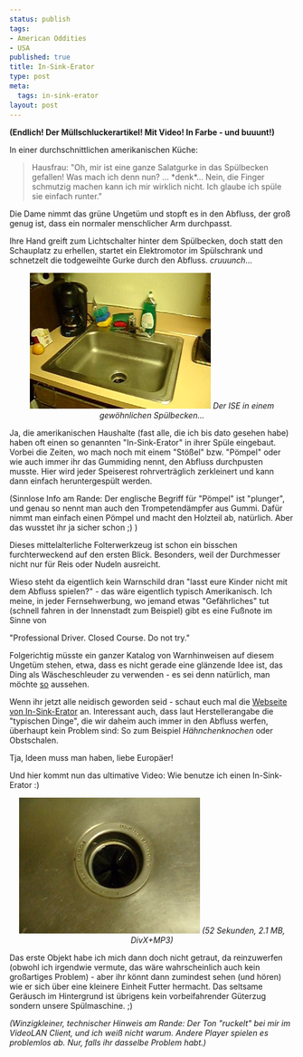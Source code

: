 ```yaml
--- 
status: publish
tags: 
- American Oddities
- USA
published: true
title: In-Sink-Erator
type: post
meta: 
  tags: in-sink-erator
layout: post
---
```

<strong>(Endlich! Der Müllschluckerartikel! Mit Video! In Farbe - und buuunt!)</strong>

In einer durchschnittlichen amerikanischen Küche:

<blockquote>Hausfrau: "Oh, mir ist eine ganze Salatgurke in das Spülbecken gefallen! Was mach ich denn nun? ... *denk*... Nein, die Finger schmutzig machen kann ich mir wirklich nicht. Ich glaube ich spüle sie einfach runter."
</blockquote>

Die Dame nimmt das grüne Ungetüm und stopft es in den Abfluss, der groß genug ist, dass ein normaler menschlicher Arm durchpasst.

Ihre Hand greift zum Lichtschalter hinter dem Spülbecken, doch statt den Schauplatz zu erhellen, startet ein Elektromotor im Spülschrank und schnetzelt die todgeweihte Gurke durch den Abfluss. *cruuunch*...

<div align="center"><img src='/media/wp/051017ise1.jpg' alt='In-Sink-Erator 1' />
<em>Der ISE in einem gewöhnlichen Spülbecken...</em></div>

Ja, die amerikanischen Haushalte (fast alle, die ich bis dato gesehen habe) haben oft einen so genannten "In-Sink-Erator" in ihrer Spüle eingebaut. Vorbei die Zeiten, wo mach noch mit einem "Stößel" bzw. "Pömpel" oder wie auch immer ihr das Gummiding nennt, den Abfluss durchpusten musste. Hier wird jeder Speiserest rohrverträglich zerkleinert und kann dann einfach heruntergespült werden.
<!--more-->
(Sinnlose Info am Rande: Der englische Begriff für "Pömpel" ist "plunger", und genau so nennt man auch den Trompetendämpfer aus Gummi. Dafür nimmt man einfach einen Pömpel und macht den Holzteil ab, natürlich. Aber das wusstet ihr ja sicher schon ;) )

Dieses mittelalterliche Folterwerkzeug ist schon ein bisschen furchterweckend auf den ersten Blick. Besonders, weil der Durchmesser nicht nur für Reis oder Nudeln ausreicht.

Wieso steht da eigentlich kein Warnschild dran "lasst eure Kinder nicht mit dem Abfluss spielen?" - das wäre eigentlich typisch Amerikanisch. Ich meine, in jeder Fernsehwerbung, wo jemand etwas "Gefährliches" tut (schnell fahren in der Innenstadt zum Beispiel) gibt es eine Fußnote im Sinne von

"Professional Driver. Closed Course. Do not try."

Folgerichtig müsste ein ganzer Katalog von Warnhinweisen auf diesem Ungetüm stehen, etwa, dass es nicht gerade eine glänzende Idee ist, das Ding als Wäscheschleuder zu verwenden - es sei denn natürlich, man möchte <a href="http://www.laut.de/wortlaut/artists/t/tokio_hotel/">so</a> aussehen.

Wenn ihr jetzt alle neidisch geworden seid - schaut euch mal die <a href="http://www.insinkerator.com/">Webseite von In-Sink-Erator</a> an. Interessant auch, dass laut Herstellerangabe die "typischen Dinge", die wir daheim auch immer in den Abfluss werfen, überhaupt kein Problem sind: So zum Beispiel <em>Hähnchenknochen</em> oder Obstschalen.

Tja, Ideen muss man haben, liebe Europäer!

Und hier kommt nun das ultimative Video: Wie benutze ich einen In-Sink-Erator :)

<div align="center"><a href="/media/wp/051017insinkerator.avi"><img src='/media/wp/051017ise2.jpg' alt='In-Sink-Erator 2' /></a>
<em>(52 Sekunden, 2.1 MB, DivX+MP3)</em></div>

Das erste Objekt habe ich mich dann doch nicht getraut, da reinzuwerfen (obwohl ich irgendwie vermute, das wäre wahrscheinlich auch kein großartiges Problem) - aber ihr könnt dann zumindest sehen (und hören) wie er sich über eine kleinere Einheit Futter hermacht. Das seltsame Geräusch im Hintergrund ist übrigens kein vorbeifahrender Güterzug sondern unsere Spülmaschine. ;)

<em>(Winzigkleiner, technischer Hinweis am Rande: Der Ton "ruckelt" bei mir im VideoLAN Client, und ich weiß nicht warum. Andere Player spielen es problemlos ab. Nur, falls ihr dasselbe Problem habt.)</em>
